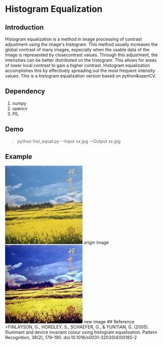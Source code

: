 # Histogram Equalization
## Introduction
Histogram equalization is a method in image processing of contrast adjustment using the image's histogram. This method usually increases the global contrast of many images, especially when the usable data of the image is represented by closecontrast values. Through this adjustment, the intensities can be better distributed on the histogram. This allows for areas of lower local contrast to gain a higher contrast. Histogram equalization accomplishes this by effectively spreading out the most frequent intensity values. This is a histogram equalization version based on python&amp;openCV. 

## Dependency
1. numpy
2. opencv
3. PIL

## Demo
> python hist_equal.py --Input xx.jpg --Output xx.jpg

## Example
<img src="img.jpg" width="50%"> 
origin image
<img src="res.jpg" width="50%"> 
new image
## Reference
>FINLAYSON, G., HORDLEY, S., SCHAEFER, G., & YUNTIAN, G. (2005). Illuminant and device invariant colour using histogram equalisation. Pattern Recognition, 38(2), 179–190. doi:10.1016/s0031-3203(04)00185-2 
